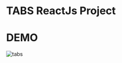 # TABS ReactJs Project
# DEMO
![tabs](https://user-images.githubusercontent.com/101246922/161315006-1077528a-2894-4013-82b4-2b92f00cc391.gif)
